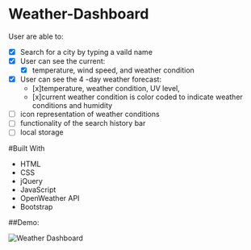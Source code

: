 # Weather-Dashboard
User are able to:
- [x] Search for a city by typing a vaild name
- [x] User can see the current: 
  - [x] temperature, wind speed, and weather condition
- [x] User can see the 4 -day weather forecast:
  - [x]temperature, weather condition, UV level, 
  - [x]current weather condition is color coded to indicate weather conditions and humidity
- [ ] icon representation of weather conditions
- [ ] functionality of the search history bar
- [ ] local storage

#Built With
- HTML
- CSS
- jQuery
- JavaScript
- OpenWeather API
- Bootstrap

##Demo:


![Weather Dashboard](https://user-images.githubusercontent.com/78116042/120054169-66113680-bffc-11eb-88cd-0ed7e3d6660e.gif)
